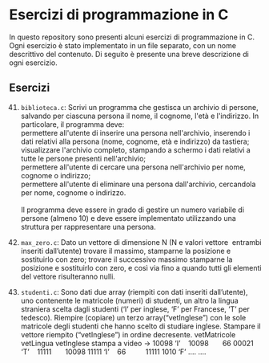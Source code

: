 # Esercizi di programmazione in C

In questo repository sono presenti alcuni esercizi di programmazione in C. Ogni esercizio è stato implementato in un file separato, con un nome descrittivo del contenuto. Di seguito è presente una breve descrizione di ogni esercizio.

## Esercizi

41. `biblioteca.c`: Scrivi un programma che gestisca un archivio di persone, salvando per ciascuna persona il nome, il cognome, l'età e l'indirizzo. In particolare, il programma deve:<br>permettere all'utente di inserire una persona nell'archivio, inserendo i dati relativi alla persona (nome, cognome, età e indirizzo) da tastiera;
<br>visualizzare l'archivio completo, stampando a schermo i dati relativi a tutte le persone presenti nell'archivio;
<br>permettere all'utente di cercare una persona nell'archivio per nome, cognome o indirizzo;
<br>permettere all'utente di eliminare una persona dall'archivio, cercandola per nome, cognome o indirizzo.
<br><br>Il programma deve essere in grado di gestire un numero variabile di persone (almeno 10) e deve essere implementato utilizzando una struttura per rappresentare una persona.

42. `max_zero.c`: Dato un vettore di dimensione N (N e valori vettore  entrambi inseriti dall’utente) trovare il massimo, stamparne la posizione e sostituirlo con zero; trovare il successivo massimo stamparne la posizione e sostituirlo con zero, e così via fino a quando tutti gli elementi del vettore risulteranno nulli.

43. `studenti.c`: Sono dati due array (riempiti con dati inseriti dall’utente), uno contenente le matricole (numeri) di studenti, un altro la lingua straniera scelta dagli studenti (‘I’ per inglese, ‘F’ per Francese, ‘T’ per tedesco). Riempire (copiare) un terzo array(“vetInglese”) con le sole matricole degli studenti che hanno scelto di studiare inglese. 
Stampare il vettore riempito (“vetInglese”) in ordine decresente.
vetMatricole vetLingua vetInglese stampa a video ->
10098 ‘I’    10098       66
00021 ‘T’    11111       10098
11111 ‘I’    66          11111
1010 ‘F’     …. ….
